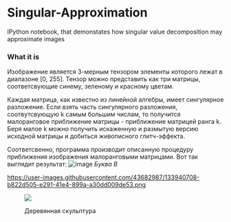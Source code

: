 # Singular-Approximation
IPython notebook, that demonstates how singular value decomposition may approximate images
### What it is
Изображение является 3-мерным тензором элементы которого лежат в диапазоне [0, 255]. Тензор можно представить как три матрицы, соответсвующие синему, зеленому и красному цветам. 

Каждая матрица, как известно из линейной алгебры, имеет сингулярное разложение. Если взять часть сингулярного разложения, соотвутсвующую k самым большим числам, то получится малоранговое приближение матрицы - приближение матрицей ранга k. Беря малое k можно получить искаженную и размытую версию исходной матрицы и добиться живописного глитч-эффекта.

Соответсвенно, программа производит описанную процедуру приближения изображения малоранговыми матрицами. Вот так выглядит результат:
![image](https://user-images.githubusercontent.com/43682987/133940708-b822d505-e291-41e4-899a-a30dd009de53.png) *Буква В*

https://user-images.githubusercontent.com/43682987/133940708-b822d505-e291-41e4-899a-a30dd009de53.png

<figure class="sign">
   <p><img src="https://user-images.githubusercontent.com/43682987/133940708-b822d505-e291-41e4-899a-a30dd009de53.png"></p>
   <figcaption>Деревянная скульптура</figcaption>
  </figure>


